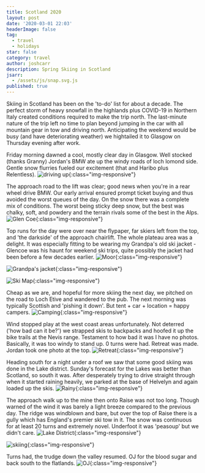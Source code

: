 ```yaml
---
title: Scotland 2020
layout: post
date: '2020-03-01 22:03'
headerImage: false
tag:
  - travel
  - holidays
star: false
category: travel
author: joshcarr
description: Spring Skiing in Scotland
jsarr:
  - /assets/js/snap.svg.js
published: true
---
```


<div markdown="1" class="contentCont" id="scroll">
Skiing in Scotland has been on the 'to-do' list for about a decade. The perfect storm of heavy snowfall in the highlands plus COVID-19 in Northern Italy created conditions required to make the trip north. The last-minute nature of the trip left no time to plan beyond jumping in the car with all mountain gear in tow and driving north. Anticipating the weekend would be busy (and have deteriorating weather) we hightailed it to Glasgow on Thursday evening after work. 

Friday morning dawned a cool, mostly clear day in Glasgow. Well stocked (thanks Granny) Jordan's BMW ate up the windy roads of loch lomond side. Gentle snow flurries fueled our excitement (that and Haribo plus Relentless). 
![driving up](/assets/images/scotland/drive.jpg){:class="img-responsive"}

The approach road to the lift was clear; good news when you're in a rear wheel drive BMW. Our early arrival ensured prompt ticket buying and thus avoided the worst queues of the day. On the snow there was a complete mix of conditions. The worst being sticky deep snow, but the best was chalky, soft, and powdery and the terrain rivals some of the best in the Alps.
![Glen Coe](/assets/images/scotland/snowy.jpg){:class="img-responsive"}

 Top runs for the day were over near the flypaper, far skiers left from the top, and 'the darkside' of the approach chairlift. The whole plateau area was a delight. It was especially fitting to be wearing my Grandpa's old ski jacket - Glencoe was his haunt for weekend ski trips, quite possibly the jacket had been before a few decades earlier.
![Moor](/assets/images/scotland/moor.jpg){:class="img-responsive"}

![Grandpa's jacket](/assets/images/scotland/grandpajacket.jpg){:class="img-responsive"}

![Ski Map](/assets/images/scotland/skimap.png){:class="img-responsive"}

Cheap as we are, and hopeful for more skiing the next day, we pitched on the road to Loch Etive and wandered to the pub. The next morning was typically Scottish and 'pishing it down'. But tent + car + location = happy campers.
![Camping](/assets/images/scotland/tent.jpg){:class="img-responsive"}

Wind stopped play at the west coast areas unfortunately. Not deterred ('how bad can it be?') we strapped skis to backpacks and hoofed it up the bike trails at the Nevis range. Testament to how bad it was I have no photos. Basically, it was too windy to stand up. 0 turns were had. Retreat was made. Jordan took one photo at the top.
![Retreat](/assets/images/scotland/retreat.jpg){:class="img-responsive"}

Heading south for a night under a roof we saw that some good skiing was done in the Lake district. Sunday's forecast for the Lakes was better than Scotland, so south it was. After desperately trying to drive straight through when it started raining heavily, we parked at the base of Helvelyn and again loaded up the skis.
![Rainy](/assets/images/scotland/rainy.jpg){:class="img-responsive"}

The approach walk up to the mine then onto Raise was not too long. Though warned of the wind it was barely a light breeze compared to the previous day. The ridge was windblown and bare, but over the top of Raise there is a gully which has England's premier ski tow in it. The snow was continuous for at least 20 turns and extremely novel. Underfoot it was 'peasoup' but we didn't care.
![Lake District](/assets/images/scotland/helvelyn.jpg){:class="img-responsive"}

![skiing](/assets/images/scotland/raise.JPG){:class="img-responsive"}

Turns had, the trudge down the valley resumed. OJ for the blood sugar and back south to the flatlands.
![OJ](/assets/images/scotland/OJ.jpg){:class="img-responsive"}


</div>
